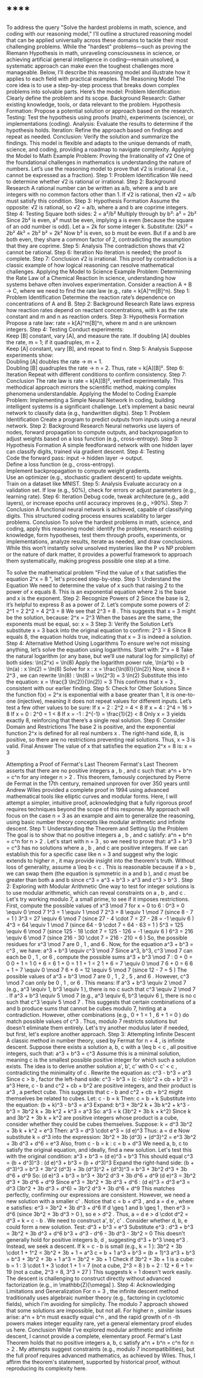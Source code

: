 # ****

To address the query "Solve the hardest problems in math, science, and coding with our reasoning model," I’ll outline a structured reasoning model that can be applied universally across these domains to tackle their most challenging problems. While the "hardest" problems—such as proving the Riemann Hypothesis in math, unraveling consciousness in science, or achieving artificial general intelligence in coding—remain unsolved, a systematic approach can make even the toughest challenges more manageable. Below, I’ll describe this reasoning model and illustrate how it applies to each field with practical examples.
The Reasoning Model
The core idea is to use a step-by-step process that breaks down complex problems into solvable parts. Here’s the model:
Problem Identification: Clearly define the problem and its scope.
Background Research: Gather existing knowledge, tools, or data relevant to the problem.
Hypothesis Formation: Propose a potential solution or approach based on the research.
Testing: Test the hypothesis using proofs (math), experiments (science), or implementations (coding).
Analysis: Evaluate the results to determine if the hypothesis holds.
Iteration: Refine the approach based on findings and repeat as needed.
Conclusion: Verify the solution and summarize the findings.
This model is flexible and adapts to the unique demands of math, science, and coding, providing a roadmap to navigate complexity.
Applying the Model to Math
Example Problem: Proving the Irrationality of √2
One of the foundational challenges in mathematics is understanding the nature of numbers. Let’s use the reasoning model to prove that √2 is irrational (i.e., cannot be expressed as a fraction).
Step 1: Problem Identification
We need to determine whether √2 is rational or irrational.
Step 2: Background Research
A rational number can be written as a/b, where a and b are integers with no common factors other than 1. If √2 is rational, then √2 = a/b must satisfy this condition.
Step 3: Hypothesis Formation
Assume the opposite: √2 is rational, so √2 = a/b, where a and b are coprime integers.
Step 4: Testing
Square both sides:
2 = a²/b²
Multiply through by b²:
a² = 2b²
Since 2b² is even, a² must be even, implying a is even (because the square of an odd number is odd). Let a = 2k for some integer k. Substitute:
(2k)² = 2b²
4k² = 2b²
b² = 2k²
Now b² is even, so b must be even. But if a and b are both even, they share a common factor of 2, contradicting the assumption that they are coprime.
Step 5: Analysis
The contradiction shows that √2 cannot be rational.
Step 6: Iteration
No iteration is needed; the proof is complete.
Step 7: Conclusion
√2 is irrational.
This proof by contradiction is a classic example of how logical reasoning can resolve mathematical challenges.
Applying the Model to Science
Example Problem: Determining the Rate Law of a Chemical Reaction
In science, understanding how systems behave often involves experimentation. Consider a reaction A + B → C, where we need to find the rate law (e.g., rate = k[A]^m[B]^n).
Step 1: Problem Identification
Determine the reaction rate’s dependence on concentrations of A and B.
Step 2: Background Research
Rate laws express how reaction rates depend on reactant concentrations, with k as the rate constant and m and n as reaction orders.
Step 3: Hypothesis Formation
Propose a rate law: rate = k[A]^m[B]^n, where m and n are unknown integers.
Step 4: Testing
Conduct experiments:  
Keep [B] constant, vary [A], and measure the rate. If doubling [A] doubles the rate, m = 1; if it quadruples, m = 2.  
Keep [A] constant, vary [B], and repeat to find n.
Step 5: Analysis
Suppose experiments show:  
Doubling [A] doubles the rate → m = 1.  
Doubling [B] quadruples the rate → n = 2.
Thus, rate = k[A][B]².
Step 6: Iteration
Repeat with different conditions to confirm consistency.
Step 7: Conclusion
The rate law is rate = k[A][B]², verified experimentally.
This methodical approach mirrors the scientific method, making complex phenomena understandable.
Applying the Model to Coding
Example Problem: Implementing a Simple Neural Network
In coding, building intelligent systems is a significant challenge. Let’s implement a basic neural network to classify data (e.g., handwritten digits).
Step 1: Problem Identification
Create a program to predict outputs from inputs using a neural network.
Step 2: Background Research
Neural networks use layers of nodes, forward propagation to compute outputs, and backpropagation to adjust weights based on a loss function (e.g., cross-entropy).
Step 3: Hypothesis Formation
A simple feedforward network with one hidden layer can classify digits, trained via gradient descent.
Step 4: Testing  
Code the forward pass: input → hidden layer → output.  
Define a loss function (e.g., cross-entropy).  
Implement backpropagation to compute weight gradients.  
Use an optimizer (e.g., stochastic gradient descent) to update weights.  
Train on a dataset like MNIST.
Step 5: Analysis
Evaluate accuracy on a validation set. If low (e.g., 50%), check for errors or adjust parameters (e.g., learning rate).
Step 6: Iteration
Debug code, tweak architecture (e.g., add layers), or increase epochs until accuracy improves (e.g., >90%).
Step 7: Conclusion
A functional neural network is achieved, capable of classifying digits.
This structured coding process ensures scalability to larger problems.
Conclusion
To solve the hardest problems in math, science, and coding, apply this reasoning model: identify the problem, research existing knowledge, form hypotheses, test them through proofs, experiments, or implementations, analyze results, iterate as needed, and draw conclusions. While this won’t instantly solve unsolved mysteries like the P vs NP problem or the nature of dark matter, it provides a powerful framework to approach them systematically, making progress possible one step at a time.

To solve the mathematical problem "Find the value of 
x
 that satisfies the equation 
2^x = 8
", let's proceed step-by-step.
Step 1: Understand the Equation
We need to determine the value of 
x
 such that raising 2 to the power of 
x
 equals 8. This is an exponential equation where 2 is the base and 
x
 is the exponent.
Step 2: Recognize Powers of 2
Since the base is 2, it’s helpful to express 8 as a power of 2. Let’s compute some powers of 2:
2^1 = 2
2^2 = 4
2^3 = 8
We see that 
2^3 = 8
. This suggests that 
x = 3
 might be the solution, because:
2^x = 2^3
When the bases are the same, the exponents must be equal, so:
x = 3
Step 3: Verify the Solution
Let’s substitute 
x = 3
 back into the original equation to confirm:
2^3 = 8
Since 8 equals 8, the equation holds true, indicating that 
x = 3
 is indeed a solution.
Step 4: Alternative Method Using Logarithms
To ensure we’re not missing anything, let’s solve the equation using logarithms. Start with:
2^x = 8
Take the natural logarithm (or any base, but we’ll use natural log for simplicity) of both sides:
\ln(2^x) = \ln(8)
Apply the logarithm power rule, 
\ln(a^b) = b \ln(a)
:
x \ln(2) = \ln(8)
Solve for 
x
:
x = \frac{\ln(8)}{\ln(2)}
Now, since 
8 = 2^3
, we can rewrite 
\ln(8)
:
\ln(8) = \ln(2^3) = 3 \ln(2)
Substitute this into the equation:
x = \frac{3 \ln(2)}{\ln(2)} = 3
This confirms that 
x = 3
, consistent with our earlier finding.
Step 5: Check for Other Solutions
Since the function 
f(x) = 2^x
 is exponential with a base greater than 1, it is one-to-one (injective), meaning it does not repeat values for different inputs. Let’s test a few other values to be sure:
If 
x = 2
: 
2^2 = 4 < 8
If 
x = 4
: 
2^4 = 16 > 8
If 
x = 0
: 
2^0 = 1 < 8
If 
x = -1
: 
2^{-1} = \frac{1}{2} < 8
Only 
x = 3
 yields exactly 8, reinforcing that there’s a single real solution.
Step 6: Consider Domain and Restrictions
The base 2 is positive, and the exponential function 
2^x
 is defined for all real numbers 
x
. The right-hand side, 8, is positive, so there are no restrictions preventing real solutions. Thus, 
x = 3
 is valid.
Final Answer
The value of 
x
 that satisfies the equation 
2^x = 8
 is:
x = 3

Attempting a Proof of Fermat's Last Theorem
Fermat's Last Theorem asserts that there are no positive integers 
a
, 
b
, and 
c
 such that:
a^n + b^n = c^n
for any integer 
n > 2
. This theorem, famously conjectured by Pierre de Fermat in the 17th century, remained unproven for over 350 years until Andrew Wiles provided a complete proof in 1994 using advanced mathematical tools like elliptic curves and modular forms. Here, I will attempt a simpler, intuitive proof, acknowledging that a fully rigorous proof requires techniques beyond the scope of this response. My approach will focus on the case 
n = 3
 as an example and aim to generalize the reasoning, using basic number theory concepts like modular arithmetic and infinite descent.
Step 1: Understanding the Theorem and Setting Up the Problem
The goal is to show that no positive integers 
a
, 
b
, and 
c
 satisfy:
a^n + b^n = c^n
for 
n > 2
. Let's start with 
n = 3
, so we need to prove that:
a^3 + b^3 = c^3
has no solutions where 
a
, 
b
, and 
c
 are positive integers. If we can establish this for a specific case like 
n = 3
 and suggest why the logic extends to higher 
n
, it may provide insight into the theorem's truth.
Without loss of generality, assume 
a \leq b < c
. This is reasonable because if 
a > b
, we can swap them (the equation is symmetric in 
a
 and 
b
), and 
c
 must be greater than both 
a
 and 
b
 since 
c^3 = a^3 + b^3 > a^3
 and 
c^3 > b^3
.
Step 2: Exploring with Modular Arithmetic
One way to test for integer solutions is to use modular arithmetic, which can reveal constraints on 
a
, 
b
, and 
c
. Let's try working modulo 7, a small prime, to see if it imposes restrictions.
First, compute the possible values of 
x^3 \mod 7
 for 
x = 0
 to 
6
:
0^3 = 0 \equiv 0 \mod 7
1^3 = 1 \equiv 1 \mod 7
2^3 = 8 \equiv 1 \mod 7
 (since 
8 - 7 = 1
)
3^3 = 27 \equiv 6 \mod 7
 (since 
27 - 4 \cdot 7 = 27 - 28 = -1 \equiv 6
)
4^3 = 64 \equiv 1 \mod 7
 (since 
64 - 9 \cdot 7 = 64 - 63 = 1
)
5^3 = 125 \equiv 6 \mod 7
 (since 
125 - 18 \cdot 7 = 125 - 126 = -1 \equiv 6
)
6^3 = 216 \equiv 6 \mod 7
 (since 
216 - 30 \cdot 7 = 216 - 210 = 6
)
So, the possible residues for 
x^3 \mod 7
 are 
0
, 
1
, and 
6
.
Now, for the equation 
a^3 + b^3 = c^3
, we have:
a^3 + b^3 \equiv c^3 \mod 7
Since 
a^3, b^3, c^3 \mod 7
 can each be 
0
, 
1
, or 
6
, compute the possible sums 
a^3 + b^3 \mod 7
:
0 + 0 = 0
0 + 1 = 1
0 + 6 = 6
1 + 0 = 1
1 + 1 = 2
1 + 6 = 7 \equiv 0 \mod 7
6 + 0 = 6
6 + 1 = 7 \equiv 0 \mod 7
6 + 6 = 12 \equiv 5 \mod 7
 (since 
12 - 7 = 5
)
The possible values of 
a^3 + b^3 \mod 7
 are 
0
, 
1
, 
2
, 
5
, and 
6
. However, 
c^3 \mod 7
 can only be 
0
, 
1
, or 
6
. This means:
If 
a^3 + b^3 \equiv 2 \mod 7
 (e.g., 
a^3 \equiv 1, b^3 \equiv 1
), there is no 
c
 such that 
c^3 \equiv 2 \mod 7
.
If 
a^3 + b^3 \equiv 5 \mod 7
 (e.g., 
a^3 \equiv 6, b^3 \equiv 6
), there is no 
c
 such that 
c^3 \equiv 5 \mod 7
.
This suggests that certain combinations of 
a
 and 
b
 produce sums that cannot be cubes modulo 7, hinting at a contradiction. However, other combinations (e.g., 
0 + 1 = 1
, 
6 + 1 = 0
) do match possible values of 
c^3
. Thus, modulo 7 restricts solutions but doesn't eliminate them entirely. Let's try another modulus later if needed, but first, let's explore another approach.
Step 3: Attempting Infinite Descent
A classic method in number theory, used by Fermat for 
n = 4
, is infinite descent. Suppose there exists a solution 
a, b, c
 with 
a \leq b < c
, all positive integers, such that:
a^3 + b^3 = c^3
Assume this is a minimal solution, meaning 
c
 is the smallest possible positive integer for which such a solution exists. The idea is to derive another solution 
a', b', c'
 with 
0 < c' < c
, contradicting the minimality of 
c
.
Rewrite the equation as:
c^3 - b^3 = a^3
Since 
c > b
, factor the left-hand side:
c^3 - b^3 = (c - b)(c^2 + cb + b^2) = a^3
Here, 
c - b
 and 
c^2 + cb + b^2
 are positive integers, and their product is 
a^3
, a perfect cube. This suggests that 
c - b
 and 
c^2 + cb + b^2
 might themselves be related to cubes. Let:
c - b = k
Then:
c = b + k
Substitute into the equation:
(b + k)^3 - b^3 = a^3
Expand:
b^3 + 3b^2 k + 3b k^2 + k^3 - b^3 = 3b^2 k + 3b k^2 + k^3 = a^3
So:
a^3 = k (3b^2 + 3b k + k^2)
Since 
k
 and 
3b^2 + 3b k + k^2
 are positive integers whose product is a cube, consider whether they could be cubes themselves. Suppose:
k = d^3
3b^2 + 3b k + k^2 = e^3
Then:
a^3 = d^3 \cdot e^3 = (d e)^3
Thus:
a = d e
Now substitute 
k = d^3
 into the expression:
3b^2 + 3b (d^3) + (d^3)^2 = e^3
3b^2 + 3b d^3 + d^6 = e^3
Also, from 
c - b = k
:
c = b + d^3
We need 
a, b, c
 to satisfy the original equation, and ideally, find a new solution. Let's test this with the original condition:
a^3 + b^3 = (d e)^3 + b^3
This should equal 
c^3 = (b + d^3)^3
:
(d e)^3 + b^3 = (b + d^3)^3
Expand the right-hand side:
(b + d^3)^3 = b^3 + 3b^2 (d^3) + 3b (d^3)^2 + (d^3)^3 = b^3 + 3b^2 d^3 + 3b d^6 + d^9
So:
(d e)^3 + b^3 = b^3 + 3b^2 d^3 + 3b d^6 + d^9
(d e)^3 = 3b^2 d^3 + 3b d^6 + d^9
Since 
e^3 = 3b^2 + 3b d^3 + d^6
:
(d e)^3 = d^3 e^3 = d^3 (3b^2 + 3b d^3 + d^6) = 3b^2 d^3 + 3b d^6 + d^9
This matches perfectly, confirming our expressions are consistent. However, we need a new solution with a smaller 
c'
. Notice that 
c = b + d^3
, and 
a = d e
, where 
e
 satisfies:
e^3 = 3b^2 + 3b d^3 + d^6
If 
d \geq 1
 and 
b \geq 1
, then 
e^3 > d^6
 (since 
3b^2 + 3b d^3 > 0
), so 
e > d^2
. Thus, 
a = d e > d \cdot d^2 = d^3 = k = c - b
. We need to construct 
a', b', c'
.
Consider whether 
d, b, e
 could form a new solution. Test:
d^3 + b^3 = e^3
Substitute 
e^3
:
d^3 + b^3 = 3b^2 + 3b d^3 + d^6
b^3 + d^3 - d^6 - 3b d^3 - 3b^2 = 0
This doesn't generally hold for positive integers 
b, d
, suggesting 
d^3 + b^3 \neq e^3
. Instead, we seek a descent. If 
k = c - b
 is small (e.g., 
k = 1
):
3b^2 + 3b \cdot 1 + 1^2 = 3b^2 + 3b + 1 = a^3
c = b + 1
a^3 + b^3 = (b + 1)^3
a^3 + b^3 = b^3 + 3b^2 + 3b + 1
a^3 = 3b^2 + 3b + 1
Check if 
3b^2 + 3b + 1
 is a cube:
b = 1
: 
3 \cdot 1 + 3 \cdot 1 + 1 = 7
 (not a cube, 
2^3 = 8
)
b = 2
: 
12 + 6 + 1 = 19
 (not a cube, 
2^3 = 8, 3^3 = 27
)
This suggests 
k = 1
 doesn't work easily. The descent is challenging to construct directly without advanced factorization (e.g., in 
\mathbb{Z}[\omega]
).
Step 4: Acknowledging Limitations and Generalization
For 
n = 3
, the infinite descent method traditionally uses algebraic number theory (e.g., factoring in cyclotomic fields), which I'm avoiding for simplicity. The modulo 7 approach showed that some solutions are impossible, but not all. For higher 
n
, similar issues arise: 
a^n + b^n
 must exactly equal 
c^n
, and the rapid growth of 
n
-th powers makes integer equality rare, yet a general elementary proof eludes us here.
Conclusion
While I've explored modular arithmetic and infinite descent, I cannot provide a complete, elementary proof. Fermat's Last Theorem holds that no positive integers 
a, b, c
 satisfy 
a^n + b^n = c^n
 for 
n > 2
. My attempts suggest constraints (e.g., modulo 7 incompatibilities), but the full proof requires advanced mathematics, as achieved by Wiles. Thus, I affirm the theorem's statement, supported by historical proof, without reproducing its complexity here.

